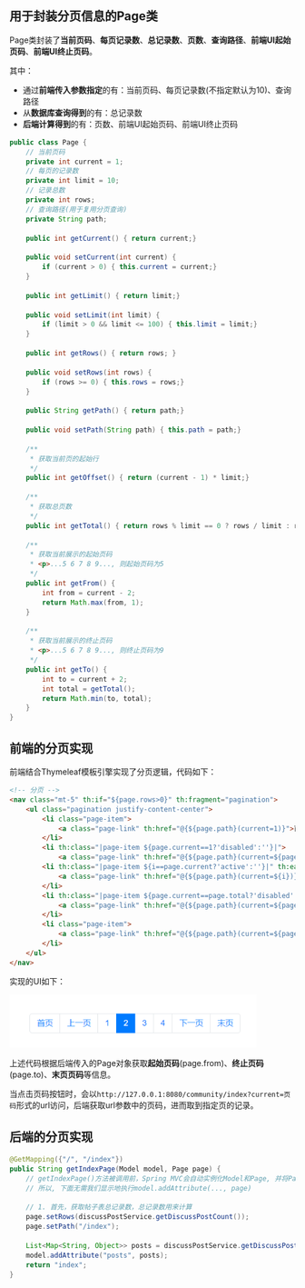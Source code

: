 ## 用于封装分页信息的Page类

Page类封装了**当前页码**、**每页记录数**、**总记录数**、**页数**、**查询路径**、**前端UI起始页码**、**前端UI终止页码**。

其中：

- 通过**前端传入参数指定**的有：当前页码、每页记录数(不指定默认为10)、查询路径
- 从**数据库查询得到**的有：总记录数
- **后端计算得到**的有：页数、前端UI起始页码、前端UI终止页码

```java
public class Page {
    // 当前页码
    private int current = 1;
    // 每页的记录数
    private int limit = 10;
    // 记录总数
    private int rows;
    // 查询路径(用于复用分页查询)
    private String path;

    public int getCurrent() { return current;}

    public void setCurrent(int current) {
        if (current > 0) { this.current = current;}
    }

    public int getLimit() { return limit;}

    public void setLimit(int limit) {
        if (limit > 0 && limit <= 100) { this.limit = limit;}
    }

    public int getRows() { return rows; }

    public void setRows(int rows) {
        if (rows >= 0) { this.rows = rows;}
    }

    public String getPath() { return path;}

    public void setPath(String path) { this.path = path;}

    /**
     * 获取当前页的起始行
     */
    public int getOffset() { return (current - 1) * limit;}

    /**
     * 获取总页数
     */
    public int getTotal() { return rows % limit == 0 ? rows / limit : rows / limit + 1;}

    /**
     * 获取当前展示的起始页码
     * <p>...5 6 7 8 9..., 则起始页码为5
     */
    public int getFrom() {
        int from = current - 2;
        return Math.max(from, 1);
    }

    /**
     * 获取当前展示的终止页码
     * <p>...5 6 7 8 9..., 则终止页码为9
     */
    public int getTo() {
        int to = current + 2;
        int total = getTotal();
        return Math.min(to, total);
    }
}
```

## 前端的分页实现

前端结合Thymeleaf模板引擎实现了分页逻辑，代码如下：

```html
<!-- 分页 -->
<nav class="mt-5" th:if="${page.rows>0}" th:fragment="pagination">
    <ul class="pagination justify-content-center">
        <li class="page-item">
            <a class="page-link" th:href="@{${page.path}(current=1)}">首页</a>
        </li>
        <li th:class="|page-item ${page.current==1?'disabled':''}|">
            <a class="page-link" th:href="@{${page.path}(current=${page.current-1})}">上一页</a></li>
        <li th:class="|page-item ${i==page.current?'active':''}|" th:each="i:${#numbers.sequence(page.from,page.to)}">
            <a class="page-link" th:href="@{${page.path}(current=${i})}" th:text="${i}">1</a>
        </li>
        <li th:class="|page-item ${page.current==page.total?'disabled':''}|">
            <a class="page-link" th:href="@{${page.path}(current=${page.current+1})}">下一页</a>
        </li>
        <li class="page-item">
            <a class="page-link" th:href="@{${page.path}(current=${page.total})}">末页</a>
        </li>
    </ul>
</nav>
```

实现的UI如下：

<img src="https://raw.githubusercontent.com/lvhlvh/pictures/master/img/20200905231203.png" style="zoom:80%;" />

上述代码根据后端传入的Page对象获取**起始页码**(page.from)、**终止页码**(page.to)、**末页页码**等信息。

当点击页码按钮时，会以`http://127.0.0.1:8080/community/index?current=页码`形式的url访问，后端获取url参数中的页码，进而取到指定页的记录。

## 后端的分页实现

```java
@GetMapping({"/", "/index"})
public String getIndexPage(Model model, Page page) {
    // getIndexPage()方法被调用前，Spring MVC会自动实例化Model和Page, 并将Page注入Model,
    // 所以, 下面无需我们显示地执行model.addAttribute(..., page)
    
    // 1. 首先，获取帖子表总记录数，总记录数用来计算
    page.setRows(discussPostService.getDiscussPostCount());
    page.setPath("/index");

    List<Map<String, Object>> posts = discussPostService.getDiscussPostOnePage(page.getOffset(), page.getLimit());
    model.addAttribute("posts", posts);
    return "index";
}
```


